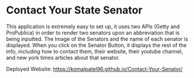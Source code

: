 # Contact Your State Senator 

This application is extremely easy to set up, it uses two APIs (Getty and ProPublica) in order to render two senators upon an abbreviation that is being inputted. The Image of the Senators and the name of each senator is displayed. When you click on the Senator Button, it displays the rest of the info, including how to contact them, their website, their youtube channel, and new york times articles about that senator. 


Deployed Website: https://komalpatel96.github.io/Contact-Your-Senator/

